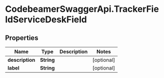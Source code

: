 # CodebeamerSwaggerApi.TrackerFieldServiceDeskField

## Properties
Name | Type | Description | Notes
------------ | ------------- | ------------- | -------------
**description** | **String** |  | [optional] 
**label** | **String** |  | [optional] 
